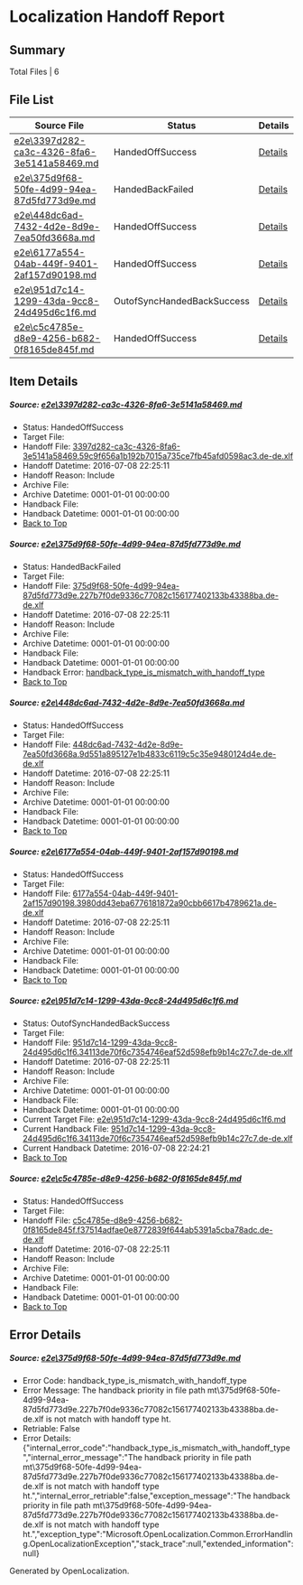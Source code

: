 # <a name='report-top'></a> Localization Handoff Report

## Summary
 Total Files | 6

## File List
 Source File | Status | Details 
 ----------- | ------ | ------- 
 [e2e\3397d282-ca3c-4326-8fa6-3e5141a58469.md](https://github.com/OpenLocalizationTestOrg/oltest/blob/d5169a404c8c6a1fa87dc151fa78a001cc0ae95a/e2e/3397d282-ca3c-4326-8fa6-3e5141a58469.md) | HandedOffSuccess | [Details](#6f2888c9cde1b243f5969d71e64aa550d9e2639f3)
 [e2e\375d9f68-50fe-4d99-94ea-87d5fd773d9e.md](https://github.com/OpenLocalizationTestOrg/oltest/blob/b39cb8d70082accb3bf6afdd8103a7cdedd96cee/e2e/375d9f68-50fe-4d99-94ea-87d5fd773d9e.md) | HandedBackFailed | [Details](#e06b243c412873f8e8ac5789cc138a068ad8c75b4)
 [e2e\448dc6ad-7432-4d2e-8d9e-7ea50fd3668a.md](https://github.com/OpenLocalizationTestOrg/oltest/blob/d0fd084598aca25bca0d3373f3f5421a821fd979/e2e/448dc6ad-7432-4d2e-8d9e-7ea50fd3668a.md) | HandedOffSuccess | [Details](#9f6286bf05fe7434459ec51de5a9aaf2ae9a14ec5)
 [e2e\6177a554-04ab-449f-9401-2af157d90198.md](https://github.com/OpenLocalizationTestOrg/oltest/blob/e5f96e58d5cce580c1822d5d529eb826a6097627/e2e/6177a554-04ab-449f-9401-2af157d90198.md) | HandedOffSuccess | [Details](#40bb19c28c65a5d3319300c873468979049d04666)
 [e2e\951d7c14-1299-43da-9cc8-24d495d6c1f6.md](https://github.com/OpenLocalizationTestOrg/oltest/blob/dbaf89681ca3fc51e0dae83b779379a69780f943/e2e/951d7c14-1299-43da-9cc8-24d495d6c1f6.md) | OutofSyncHandedBackSuccess | [Details](#8b27385829df9a581fc392e121a410faf10488038)
 [e2e\c5c4785e-d8e9-4256-b682-0f8165de845f.md](https://github.com/OpenLocalizationTestOrg/oltest/blob/e5f96e58d5cce580c1822d5d529eb826a6097627/e2e/c5c4785e-d8e9-4256-b682-0f8165de845f.md) | HandedOffSuccess | [Details](#8423867c3ab763da9dea00a1ffae9ddfb345351211)

## Item Details
##### <a name='6f2888c9cde1b243f5969d71e64aa550d9e2639f3'></a> Source: [e2e\3397d282-ca3c-4326-8fa6-3e5141a58469.md](https://github.com/OpenLocalizationTestOrg/oltest/blob/d5169a404c8c6a1fa87dc151fa78a001cc0ae95a/e2e/3397d282-ca3c-4326-8fa6-3e5141a58469.md)
* Status: HandedOffSuccess
* Target File: 
* Handoff File: [3397d282-ca3c-4326-8fa6-3e5141a58469.59c9f656a1b192b7015a735ce7fb45afd0598ac3.de-de.xlf](https://github.com/OpenLocalizationTestOrg/olhandoff-e2e/blob/0013016caf5c13dbfd6bd8fb2cdae3fabc29750e/ol-handoff/OpenLocalizationTestOrg/oltest-dede-fly/ci/3397d282-ca3c-4326-8fa6-3e5141a58469.59c9f656a1b192b7015a735ce7fb45afd0598ac3.de-de.xlf)
* Handoff Datetime: 2016-07-08 22:25:11
* Handoff Reason: Include
* Archive File: 
* Archive Datetime: 0001-01-01 00:00:00
* Handback File: 
* Handback Datetime: 0001-01-01 00:00:00
* [Back to Top](#report-top)

##### <a name='e06b243c412873f8e8ac5789cc138a068ad8c75b4'></a> Source: [e2e\375d9f68-50fe-4d99-94ea-87d5fd773d9e.md](https://github.com/OpenLocalizationTestOrg/oltest/blob/b39cb8d70082accb3bf6afdd8103a7cdedd96cee/e2e/375d9f68-50fe-4d99-94ea-87d5fd773d9e.md)
* Status: HandedBackFailed
* Target File: 
* Handoff File: [375d9f68-50fe-4d99-94ea-87d5fd773d9e.227b7f0de9336c77082c156177402133b43388ba.de-de.xlf](https://github.com/OpenLocalizationTestOrg/olhandoff-e2e/blob/0013016caf5c13dbfd6bd8fb2cdae3fabc29750e/ol-handoff/OpenLocalizationTestOrg/oltest-dede-fly/ci/375d9f68-50fe-4d99-94ea-87d5fd773d9e.227b7f0de9336c77082c156177402133b43388ba.de-de.xlf)
* Handoff Datetime: 2016-07-08 22:25:11
* Handoff Reason: Include
* Archive File: 
* Archive Datetime: 0001-01-01 00:00:00
* Handback File: 
* Handback Datetime: 0001-01-01 00:00:00
* Handback Error: [handback_type_is_mismatch_with_handoff_type](#e06b243c412873f8e8ac5789cc138a068ad8c75b4handback_type_is_mismatch_with_handoff_type)
* [Back to Top](#report-top)

##### <a name='9f6286bf05fe7434459ec51de5a9aaf2ae9a14ec5'></a> Source: [e2e\448dc6ad-7432-4d2e-8d9e-7ea50fd3668a.md](https://github.com/OpenLocalizationTestOrg/oltest/blob/d0fd084598aca25bca0d3373f3f5421a821fd979/e2e/448dc6ad-7432-4d2e-8d9e-7ea50fd3668a.md)
* Status: HandedOffSuccess
* Target File: 
* Handoff File: [448dc6ad-7432-4d2e-8d9e-7ea50fd3668a.9d551a895127e1b4833c6119c5c35e9480124d4e.de-de.xlf](https://github.com/OpenLocalizationTestOrg/olhandoff-e2e/blob/0013016caf5c13dbfd6bd8fb2cdae3fabc29750e/ol-handoff/OpenLocalizationTestOrg/oltest-dede-fly/ci/448dc6ad-7432-4d2e-8d9e-7ea50fd3668a.9d551a895127e1b4833c6119c5c35e9480124d4e.de-de.xlf)
* Handoff Datetime: 2016-07-08 22:25:11
* Handoff Reason: Include
* Archive File: 
* Archive Datetime: 0001-01-01 00:00:00
* Handback File: 
* Handback Datetime: 0001-01-01 00:00:00
* [Back to Top](#report-top)

##### <a name='40bb19c28c65a5d3319300c873468979049d04666'></a> Source: [e2e\6177a554-04ab-449f-9401-2af157d90198.md](https://github.com/OpenLocalizationTestOrg/oltest/blob/e5f96e58d5cce580c1822d5d529eb826a6097627/e2e/6177a554-04ab-449f-9401-2af157d90198.md)
* Status: HandedOffSuccess
* Target File: 
* Handoff File: [6177a554-04ab-449f-9401-2af157d90198.3980dd43eba6776181872a90cbb6617b4789621a.de-de.xlf](https://github.com/OpenLocalizationTestOrg/olhandoff-e2e/blob/0013016caf5c13dbfd6bd8fb2cdae3fabc29750e/ol-handoff/OpenLocalizationTestOrg/oltest-dede-fly/ci/6177a554-04ab-449f-9401-2af157d90198.3980dd43eba6776181872a90cbb6617b4789621a.de-de.xlf)
* Handoff Datetime: 2016-07-08 22:25:11
* Handoff Reason: Include
* Archive File: 
* Archive Datetime: 0001-01-01 00:00:00
* Handback File: 
* Handback Datetime: 0001-01-01 00:00:00
* [Back to Top](#report-top)

##### <a name='8b27385829df9a581fc392e121a410faf10488038'></a> Source: [e2e\951d7c14-1299-43da-9cc8-24d495d6c1f6.md](https://github.com/OpenLocalizationTestOrg/oltest/blob/dbaf89681ca3fc51e0dae83b779379a69780f943/e2e/951d7c14-1299-43da-9cc8-24d495d6c1f6.md)
* Status: OutofSyncHandedBackSuccess
* Target File: 
* Handoff File: [951d7c14-1299-43da-9cc8-24d495d6c1f6.34113de70f6c7354746eaf52d598efb9b14c27c7.de-de.xlf](https://github.com/OpenLocalizationTestOrg/olhandoff-e2e/blob/0013016caf5c13dbfd6bd8fb2cdae3fabc29750e/ol-handoff/OpenLocalizationTestOrg/oltest-dede-fly/ci/951d7c14-1299-43da-9cc8-24d495d6c1f6.34113de70f6c7354746eaf52d598efb9b14c27c7.de-de.xlf)
* Handoff Datetime: 2016-07-08 22:25:11
* Handoff Reason: Include
* Archive File: 
* Archive Datetime: 0001-01-01 00:00:00
* Handback File: 
* Handback Datetime: 0001-01-01 00:00:00
* Current Target File: [e2e\951d7c14-1299-43da-9cc8-24d495d6c1f6.md](https://github.com/OpenLocalizationTestOrg/oltest-dede-fly/blob/e4c7c6833920ec813035ac17fb2660a93a56ff33/e2e/951d7c14-1299-43da-9cc8-24d495d6c1f6.md)
* Current Handback File: [951d7c14-1299-43da-9cc8-24d495d6c1f6.34113de70f6c7354746eaf52d598efb9b14c27c7.de-de.xlf](https://github.com/OpenLocalizationTestOrg/olhandback-e2e/blob/790801a852c8241d1dc22c6c7ffee93e7766f6bb/ol-handback/OpenLocalizationTestOrg/oltest-dede-fly/ci/951d7c14-1299-43da-9cc8-24d495d6c1f6.34113de70f6c7354746eaf52d598efb9b14c27c7.de-de.xlf)
* Current Handback Datetime: 2016-07-08 22:24:21
* [Back to Top](#report-top)

##### <a name='8423867c3ab763da9dea00a1ffae9ddfb345351211'></a> Source: [e2e\c5c4785e-d8e9-4256-b682-0f8165de845f.md](https://github.com/OpenLocalizationTestOrg/oltest/blob/e5f96e58d5cce580c1822d5d529eb826a6097627/e2e/c5c4785e-d8e9-4256-b682-0f8165de845f.md)
* Status: HandedOffSuccess
* Target File: 
* Handoff File: [c5c4785e-d8e9-4256-b682-0f8165de845f.f37514adfae0e8772839f644ab5391a5cba78adc.de-de.xlf](https://github.com/OpenLocalizationTestOrg/olhandoff-e2e/blob/0013016caf5c13dbfd6bd8fb2cdae3fabc29750e/ol-handoff/OpenLocalizationTestOrg/oltest-dede-fly/ci/c5c4785e-d8e9-4256-b682-0f8165de845f.f37514adfae0e8772839f644ab5391a5cba78adc.de-de.xlf)
* Handoff Datetime: 2016-07-08 22:25:11
* Handoff Reason: Include
* Archive File: 
* Archive Datetime: 0001-01-01 00:00:00
* Handback File: 
* Handback Datetime: 0001-01-01 00:00:00
* [Back to Top](#report-top)


## Error Details
##### <a name='e06b243c412873f8e8ac5789cc138a068ad8c75b4handback_type_is_mismatch_with_handoff_type'></a> Source: [e2e\375d9f68-50fe-4d99-94ea-87d5fd773d9e.md](#e06b243c412873f8e8ac5789cc138a068ad8c75b4)
* Error Code: handback_type_is_mismatch_with_handoff_type
* Error Message: The handback priority in file path mt\375d9f68-50fe-4d99-94ea-87d5fd773d9e.227b7f0de9336c77082c156177402133b43388ba.de-de.xlf is not match with handoff type ht.
* Retriable: False
* Error Details: {"internal_error_code":"handback_type_is_mismatch_with_handoff_type","internal_error_message":"The handback priority in file path mt\\375d9f68-50fe-4d99-94ea-87d5fd773d9e.227b7f0de9336c77082c156177402133b43388ba.de-de.xlf is not match with handoff type ht.","internal_error_retriable":false,"exception_message":"The handback priority in file path mt\\375d9f68-50fe-4d99-94ea-87d5fd773d9e.227b7f0de9336c77082c156177402133b43388ba.de-de.xlf is not match with handoff type ht.","exception_type":"Microsoft.OpenLocalization.Common.ErrorHandling.OpenLocalizationException","stack_trace":null,"extended_information":null}


Generated by OpenLocalization.
